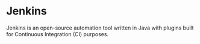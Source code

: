 # Jenkins

Jenkins is an open-source automation tool written in Java with plugins built for Continuous Integration (CI) purposes.

